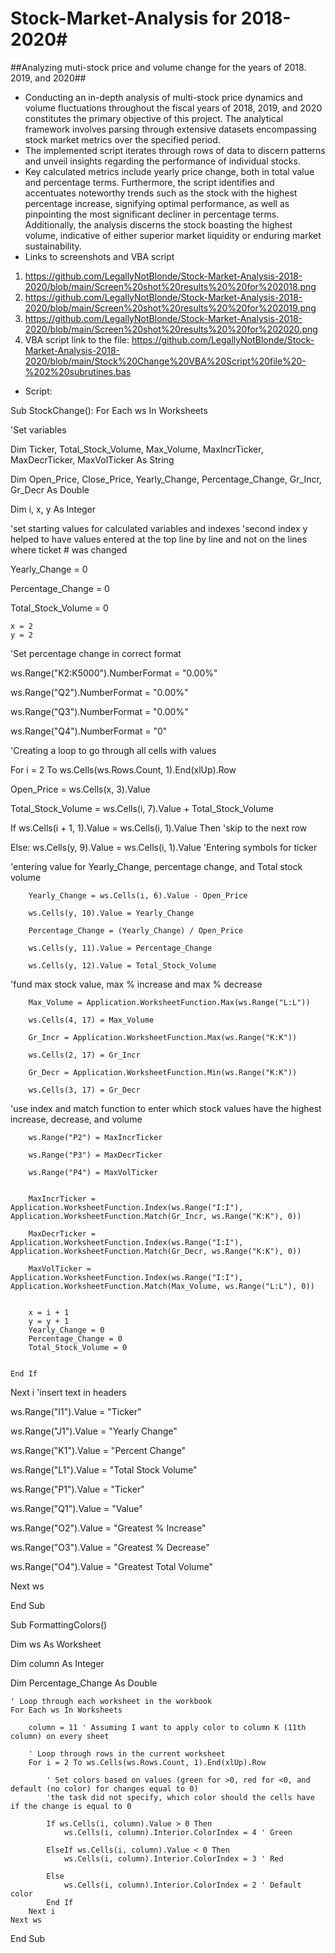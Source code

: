 # Stock-Market-Analysis for 2018-2020#

##Analyzing muti-stock price and volume change for the years of 2018. 2019, and 2020##

* Conducting an in-depth analysis of multi-stock price dynamics and volume fluctuations throughout the fiscal years of 2018, 2019, and 2020 constitutes the primary objective of this project. The analytical framework involves parsing through extensive datasets encompassing stock market metrics over the specified period.
* The implemented script iterates through rows of data to discern patterns and unveil insights regarding the performance of individual stocks.
* Key calculated metrics include yearly price change, both in total value and percentage terms. Furthermore, the script identifies and accentuates noteworthy trends such as the stock with the highest percentage increase, signifying optimal performance, as well as pinpointing the most significant decliner in percentage terms. Additionally, the analysis discerns the stock boasting the highest volume, indicative of either superior market liquidity or enduring market sustainability.
* Links to screenshots and VBA script
  
1. https://github.com/LegallyNotBlonde/Stock-Market-Analysis-2018-2020/blob/main/Screen%20shot%20results%20%20for%202018.png
2. https://github.com/LegallyNotBlonde/Stock-Market-Analysis-2018-2020/blob/main/Screen%20shot%20results%20%20for%202019.png
3. https://github.com/LegallyNotBlonde/Stock-Market-Analysis-2018-2020/blob/main/Screen%20shot%20results%20%20for%202020.png
4.  VBA script link to the file: https://github.com/LegallyNotBlonde/Stock-Market-Analysis-2018-2020/blob/main/Stock%20Change%20VBA%20Script%20file%20-%202%20subrutines.bas



* Script:

Sub StockChange():
For Each ws In Worksheets

'Set variables

Dim Ticker, Total_Stock_Volume, Max_Volume, MaxIncrTicker, MaxDecrTicker, MaxVolTicker As String

Dim Open_Price, Close_Price, Yearly_Change, Percentage_Change, Gr_Incr, Gr_Decr As Double

Dim i, x, y As Integer

'set starting values for calculated variables and indexes
'second index y helped to have values entered at the top line by line and not on the lines where ticket # was changed

Yearly_Change = 0

Percentage_Change = 0

Total_Stock_Volume = 0

    x = 2
    y = 2

'Set percentage change in correct format

ws.Range("K2:K5000").NumberFormat = "0.00%"

ws.Range("Q2").NumberFormat = "0.00%"

ws.Range("Q3").NumberFormat = "0.00%"

ws.Range("Q4").NumberFormat = "0"


'Creating a loop to go through all cells with values


For i = 2 To ws.Cells(ws.Rows.Count, 1).End(xlUp).Row

Open_Price = ws.Cells(x, 3).Value

Total_Stock_Volume = ws.Cells(i, 7).Value + Total_Stock_Volume


If ws.Cells(i + 1, 1).Value = ws.Cells(i, 1).Value Then
    'skip to the next row
    

Else:
    ws.Cells(y, 9).Value = ws.Cells(i, 1).Value
'Entering symbols for ticker

'entering value for Yearly_Change, percentage change, and Total stock volume

        Yearly_Change = ws.Cells(i, 6).Value - Open_Price
        
        ws.Cells(y, 10).Value = Yearly_Change
        
        Percentage_Change = (Yearly_Change) / Open_Price
        
        ws.Cells(y, 11).Value = Percentage_Change
        
        ws.Cells(y, 12).Value = Total_Stock_Volume
        
        
'fund max stock value, max % increase and max % decrease

        Max_Volume = Application.WorksheetFunction.Max(ws.Range("L:L"))
        
        ws.Cells(4, 17) = Max_Volume
        
        Gr_Incr = Application.WorksheetFunction.Max(ws.Range("K:K"))

        ws.Cells(2, 17) = Gr_Incr
      
        Gr_Decr = Application.WorksheetFunction.Min(ws.Range("K:K"))
       
        ws.Cells(3, 17) = Gr_Decr
        
'use index and match function to enter which stock values have the highest increase, decrease, and volume
        
        ws.Range("P2") = MaxIncrTicker
        
        ws.Range("P3") = MaxDecrTicker
       
        ws.Range("P4") = MaxVolTicker
        
        
        MaxIncrTicker = Application.WorksheetFunction.Index(ws.Range("I:I"), Application.WorksheetFunction.Match(Gr_Incr, ws.Range("K:K"), 0))
       
        MaxDecrTicker = Application.WorksheetFunction.Index(ws.Range("I:I"), Application.WorksheetFunction.Match(Gr_Decr, ws.Range("K:K"), 0))
        
        MaxVolTicker = Application.WorksheetFunction.Index(ws.Range("I:I"), Application.WorksheetFunction.Match(Max_Volume, ws.Range("L:L"), 0))
        
        
        x = i + 1
        y = y + 1
        Yearly_Change = 0
        Percentage_Change = 0
        Total_Stock_Volume = 0


    End If

Next i
'insert text in headers

ws.Range("I1").Value = "Ticker"

ws.Range("J1").Value = "Yearly Change"

ws.Range("K1").Value = "Percent Change"

ws.Range("L1").Value = "Total Stock Volume"

ws.Range("P1").Value = "Ticker"

ws.Range("Q1").Value = "Value"

ws.Range("O2").Value = "Greatest % Increase"

ws.Range("O3").Value = "Greatest % Decrease"

ws.Range("O4").Value = "Greatest Total Volume"


Next ws


End Sub


Sub FormattingColors()


Dim ws As Worksheet
    
Dim column As Integer
    
Dim Percentage_Change As Double

    ' Loop through each worksheet in the workbook
    For Each ws In Worksheets
    
        column = 11 ' Assuming I want to apply color to column K (11th column) on every sheet

        ' Loop through rows in the current worksheet
        For i = 2 To ws.Cells(ws.Rows.Count, 1).End(xlUp).Row
        
            ' Set colors based on values (green for >0, red for <0, and default (no color) for changes equal to 0)
            'the task did not specify, which color should the cells have if the change is equal to 0
            
            If ws.Cells(i, column).Value > 0 Then
                ws.Cells(i, column).Interior.ColorIndex = 4 ' Green
                
            ElseIf ws.Cells(i, column).Value < 0 Then
                ws.Cells(i, column).Interior.ColorIndex = 3 ' Red
                
            Else
                ws.Cells(i, column).Interior.ColorIndex = 2 ' Default color
            End If
        Next i
    Next ws
End Sub






